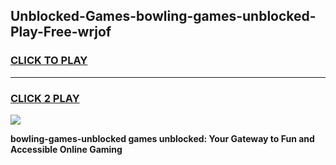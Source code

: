 
## Unblocked-Games-bowling-games-unblocked-Play-Free-wrjof
<h3>
<a href="https://premium76.site?title=bowling-games-unblocked&ref=10A">CLICK TO PLAY</a></h3>
<hr>

<h3>
<a href="https://premium76.site?title=bowling-games-unblocked&ref=10A">CLICK 2 PLAY</a>
  
</h3>

<a href="https://premium76.site?title=bowling-games-unblocked&ref=10A"><img src="https://clearcache.store/games.png"></a>


**bowling-games-unblocked games unblocked: Your Gateway to Fun and Accessible Online Gaming**
